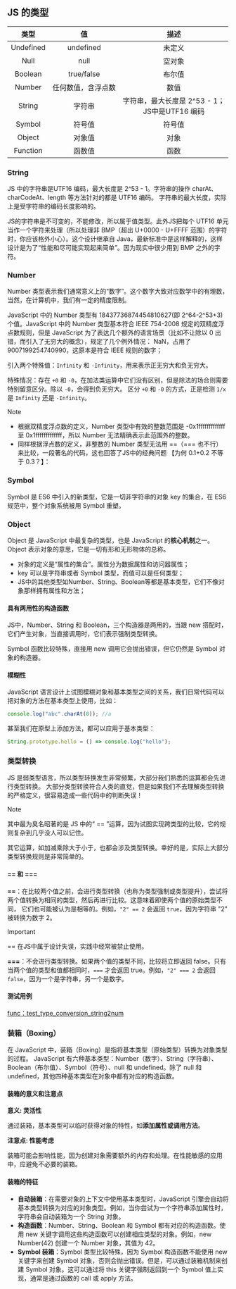 ## JS 的类型

|    类型     |     值      |                  描述                  |
|:---------:|:----------:|:------------------------------------:|
| Undefined | undefined  |                 未定义                  |
|   Null    |    null    |                 空对象                  |
|  Boolean  | true/false |                 布尔值                  |
|  Number   | 任何数值，含浮点数  |                  数值                  |
|  String   |    字符串     | 字符串，最大长度是 2^53 - 1；<br/>JS中是UTF16 编码 |
|  Symbol   |    符号值     |                 符号值                  |
|  Object   |    对象值     |                  对象                  |
| Function  |    函数值     |                  函数                  |

### String

JS 中的字符串是UTF16 编码，最大长度是 2^53 - 1。字符串的操作 charAt、charCodeAt、length 等方法针对的都是 UTF16 编码。
字符串的最大长度，实际上是受字符串的编码长度影响的。

JS的字符串是不可变的，不能修改，所以属于值类型。此外JS把每个 UTF16 单元当作一个字符来处理（所以处理非 BMP（超出 U+0000 -
U+FFFF 范围）的字符时，你应该格外小心）。这个设计继承自 Java，最新标准中是这样解释的，这样设计是为了“性能和尽可能实现起来简单”。因为现实中很少用到
BMP 之外的字符。

### Number

Number 类型表示我们通常意义上的“数字”。这个数字大致对应数学中的有理数，当然，在计算机中，我们有一定的精度限制。

JavaScript 中的 Number 类型有 18437736874454810627(即 2^64-2^53+3) 个值。JavaScript 中的 Number 类型基本符合 IEEE
754-2008 规定的双精度浮点数规则，但是 JavaScript 为了表达几个额外的语言场景（比如不让除以 0 出错，而引入了无穷大的概念），规定了几个例外情况：
NaN，占用了 9007199254740990，这原本是符合 IEEE 规则的数字；

引入两个特殊值：`Infinity` 和 `-Infinity`，用来表示正无穷大和负无穷大。

特殊情况：存在 `+0` 和 `-0`，在加法类运算中它们没有区别，但是除法的场合则需要特别留意区分。除以 `-0`，会得到负无穷大。
区分 `+0` 和 `-0` 的方式，正是检测 `1/x` 是 `Infinity` 还是 `-Infinity`。

> [!NOTE]
> - 根据双精度浮点数的定义，Number 类型中有效的整数范围是 -0x1fffffffffffff 至 0x1fffffffffffff，所以 Number
    无法精确表示此范围外的整数。
> - 同样根据浮点数的定义，非整数的 Number 类型无法用 ==（=== 也不行） 来比较，一段著名的代码，这也回答了JS中的经典问题 【为何
    0.1+0.2 不等于 0.3？】：

### Symbol

Symbol 是 ES6 中引入的新类型，它是一切非字符串的对象 key 的集合，在 ES6 规范中，整个对象系统被用 Symbol 重塑。

### Object

Object 是 JavaScript 中最复杂的类型，也是 JavaScript 的**核心机制**之一。Object 表示对象的意思，它是一切有形和无形物体的总称。

- 对象的定义是“属性的集合”。属性分为数据属性和访问器属性；
- key 可以是字符串或者 Symbol 类型，而值可以是任何类型；
- JS中的其他类型如Number、String、Boolean等都是基本类型，它们不像对象那样拥有属性和方法；

#### 具有两用性的构造函数

JS中，Number、String 和 Boolean，三个构造器是两用的，当跟 new 搭配时，它们产生对象，当直接调用时，它们表示强制类型转换。

Symbol 函数比较特殊，直接用 new 调用它会抛出错误，但它仍然是 Symbol 对象的构造器。

#### 模糊性

JavaScript 语言设计上试图模糊对象和基本类型之间的关系，我们日常代码可以把对象的方法在基本类型上使用，比如：

```js
console.log("abc".charAt(0)); //a
```

甚至我们在原型上添加方法，都可以应用于基本类型：

```js
String.prototype.hello = () => console.log("hello");
```

### 类型转换

JS 是弱类型语言，所以类型转换发生非常频繁，大部分我们熟悉的运算都会先进行类型转换。
大部分类型转换符合人类的直觉，但是如果我们不去理解类型转换的严格定义，很容易造成一些代码中的判断失误！

> [!NOTE]
> 其中最为臭名昭著的是 JS 中的“ == ”运算，因为试图实现跨类型的比较，它的规则复杂到几乎没人可以记住。

其它运算，如加减乘除大于小于，也都会涉及类型转换。幸好的是，实际上大部分类型转换规则是非常简单的。

#### == 和 ===

**==**：在比较两个值之前，会进行类型转换（也称为类型强制或类型提升），尝试将两个值转换为相同的类型，然后再进行比较。这意味着即使两个值的原始类型不同，
它们也可能被认为是相等的。例如，`"2" == 2` 会返回 `true`，因为字符串 "2" 被转换为数字 2。

> [!IMPORTANT]
> == 在JS中属于设计失误，实践中经常被禁止使用。

**===**：不会进行类型转换。如果两个值的类型不同，比较将立即返回 false。只有当两个值的类型和值都相同时，`===` 才会返回
true。例如，`"2" === 2` 会返回 `false`，因为一个是字符串，另一个是数字。

#### 测试用例

[func：test_type_conversion_string2num](testcode%2Fjs.1.%B9%D8%D3%DA%C0%E0%D0%CD.js)

### 装箱（Boxing）

在 JavaScript 中，装箱（Boxing）是指将基本类型（原始类型）转换为对象类型的过程。
JavaScript 有六种基本类型：Number（数字）、String（字符串）、Boolean（布尔值）、Symbol（符号）、null 和 undefined。除了 null 和
undefined，其他四种基本类型在对象中都有对应的构造函数。

#### 装箱的意义和注意点

**意义: 灵活性**

通过装箱，基本类型可以临时获得对象的特性，如**添加属性或调用方法**。

**注意点: 性能考虑**

装箱可能会影响性能，因为创建对象需要额外的内存和处理。在性能敏感的应用中，应避免不必要的装箱。

#### 装箱的特征

- **自动装箱**：在需要对象的上下文中使用基本类型时，JavaScript 引擎会自动将基本类型转换为对应的对象类型。例如，当你尝试为一个字符串添加属性时，字符串会自动装箱为一个
  String 对象。
- **构造函数**：Number、String、Boolean 和 Symbol 都有对应的构造函数。使用 new 关键字调用这些构造函数可以创建相应类型的对象。例如，new
  Number(42) 创建一个 Number 对象，其值为 42。
- **Symbol 装箱**：Symbol 类型比较特殊，因为 Symbol 构造函数不能使用 new 关键字来创建 Symbol 对象，否则会抛出错误。但是，可以通过装箱机制来创建
  Symbol 对象。这可以通过将 this 关键字强制返回到一个 Symbol 值上实现，通常是通过函数的 call 或 apply 方法。
